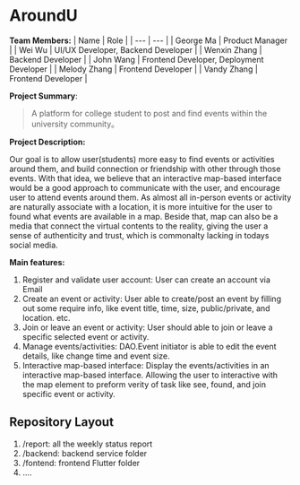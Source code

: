 # AroundU
**Team Members:**
| Name | Role |
| --- | --- |
| George Ma | Product Manager |
| Wei Wu | UI/UX Developer, Backend Developer |
| Wenxin Zhang | Backend Developer |
| John Wang | Frontend Developer, Deployment Developer |
| Melody Zhang | Frontend Developer |
| Vandy Zhang | Frontend Developer |

**Project Summary**:

> A platform for college student to post and find events within the university community。

**Project Description:**

Our goal is to allow user(students) more easy to find events or activities around them, and build connection or friendship with other through those events. With that idea, we believe that an interactive map-based interface would be a good approach to communicate with the user, and encourage user to attend events around them. As almost all in-person events or activity are naturally associate with a location, it is more intuitive for the user to found what events are available in a map. Beside that, map can also be a media that connect the virtual contents to the reality, giving the user a sense of authenticity and trust, which is commonalty lacking in todays social media.

**Main features:**

1. Register and validate user account: User can create an account via Email
2. Create an event or activity: User able to create/post an event by filling out some require info, like event title, time, size, public/private, and location. etc.
3.  Join or leave an event or activity: User should able to join or leave a specific selected event or activity.
4. Manage events/activities: DAO.Event initiator is able to edit the event details, like change time and event size. 
5. Interactive map-based interface: Display the events/activities in an interactive map-based interface. Allowing the user to interactive with the map element to preform verity of task like see, found, and join specific event or activity.  


## Repository Layout
1. /report: all the weekly status report
2. /backend: backend service folder
3. /fontend: frontend Flutter folder
4. ....
